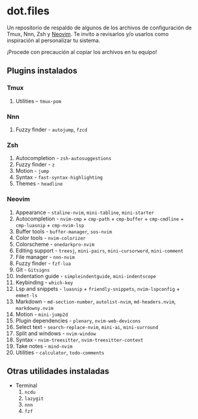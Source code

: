 # dot.files

Un repositorio de respaldo de algunos de los archivos de configuración de Tmux, Nnn, Zsh y [Neovim](https://github.com/neovim/neovim). Te invito a revisarlos y/o usarlos como inspiración al personalizar tu sistema.

¡Procede con precaución al copiar los archivos en tu equipo!

## Plugins instalados

### Tmux

1. Utilities – `tmux-pom`

### Nnn

1. Fuzzy finder - `autojump`, `fzcd`

### Zsh

1. Autocompletion - `zsh-autosuggestions`
2. Fuzzy finder - `z`
3. Motion - `jump`
4. Syntax - `fast-syntax-highlighting`
5. Themes - `headline`

### Neovim

1. Appearance - `staline-nvim`, `mini-tabline`, `mini-starter`
2. Autocompletion - `nvim-cmp` + `cmp-path` + `cmp-buffer` + `cmp-cmdline` + `cmp-luasnip` + `cmp-nvim-lsp`
3. Buffer tools - `buffer-manager`, `sos-nvim`
4. Color tools - `nvim-colorizer`
5. Colorscheme - `onedarkpro-nvim`
6. Editing support - `treesj`, `mini-pairs`, `mini-cursorword`, `mini-comment`
7. File manager - `nnn-nvim`
8. Fuzzy finder - `fzf-lua`
9. Git - `Gitsigns`
10. Indentation guide - `simpleindentguide`, `mini-indentscope`
11. Keybinding - `which-key`
12. Lsp and snippets - `luasnip` + `friendly-snippets`, `nvim-lspconfig` + `emmet-ls`
13. Markdown - `md-section-number`, `autolist-nvim`, `md-headers.nvim`, `markdowny.nvim`
14. Motion - `mini-jump2d`
15. Plugin dependencies - `plenary`, `nvim-web-devicons`
16. Select text - `search-replace-nvim`, `mini-ai`, `mini-surround`
17. Split and windows - `nvim-window`
18. Syntax - `nvim-treesitter`, `nvim-treesitter-context`
19. Take notes - `mind-nvim`
20. Utilities - `calculator`, `todo-comments`

## Otras utilidades instaladas

* Terminal
  1. `ncdu`
  2. `lazygit`
  3. `nnn`
  4. `fzf`
